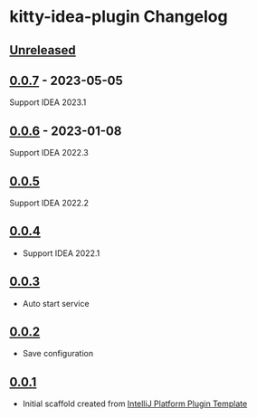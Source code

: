 <!-- Keep a Changelog guide -> https://keepachangelog.com -->

# kitty-idea-plugin Changelog

## [Unreleased]

## [0.0.7] - 2023-05-05
Support IDEA 2023.1

## [0.0.6] - 2023-01-08
Support IDEA 2022.3

## [0.0.5]
Support IDEA 2022.2

## [0.0.4]
- Support IDEA 2022.1

## [0.0.3]
- Auto start service

## [0.0.2]
- Save configuration

## [0.0.1]
- Initial scaffold created
  from [IntelliJ Platform Plugin Template](https://github.com/JetBrains/intellij-platform-plugin-template)

[Unreleased]: https://github.com/JetBrains/intellij-platform-plugin-template/compare/v0.0.7...HEAD
[0.0.7]: https://github.com/JetBrains/intellij-platform-plugin-template/compare/v0.0.6...v0.0.7
[0.0.6]: null/compare/v0.0.5...v0.0.6
[0.0.5]: null/compare/v0.0.4...v0.0.5
[0.0.4]: null/compare/v0.0.3...v0.0.4
[0.0.3]: null/compare/v0.0.2...v0.0.3
[0.0.2]: null/compare/v0.0.1...v0.0.2
[0.0.1]: null/commits/v0.0.1
